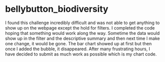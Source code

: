# bellybutton_biodiversity

I found this challenge incredibly difficult and was not able to get anything to show up on the webpage except the hold for filters. I completed the code hoping that something would work along the way. Sometime the data would show up in the filter and the descriptive summary and then next time I make one change, it would be gone. The bar chart showed up at first but then once I added the bubble, it disappeared. After many frustrating hours, I have decided to submit as much work as possible which is my chart code. 
